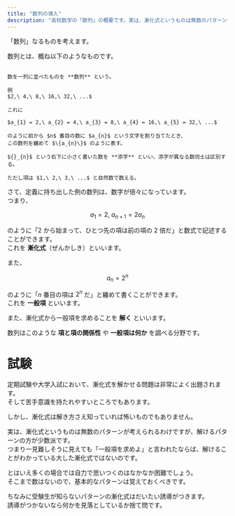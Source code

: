 ```yaml
---
title: "数列の導入"
description: "高校数学の「数列」の概要です。実は、漸化式というものは無数のパターンが考えられるわけですが、解けるパターンの方が少数派です。つまり一見難しそうに見えても「一般項を求めよ」と言われたならば、解けることがわかっている大した漸化式では ..."
---
```


「数列」なるものを考えます。

数列とは、概ね以下のようなものです。

~~~definition:数列

数を一列に並べたものを **数列** という。

例  
$2,\ 4,\ 8,\ 16,\ 32,\ ...$

これに

$a_{1} = 2,\ a_{2} = 4,\ a_{3} = 8,\ a_{4} = 16,\ a_{5} = 32,\ ...$

のように前から $n$ 番目の数に $a_{n}$ という文字を割り当てたとき、  
この数列を纏めて $\{a_{n}\}$ のように表す。

${}_{n}$ という右下に小さく書いた数を **添字** といい、添字が異なる数同士は区別する。

ただし項は $1,\ 2,\ 3,\ ...$ と自然数で数える。

~~~

さて、定義に持ち出した例の数列は、数字が倍々になっています。  
つまり、

$$
a_{1} = 2,\ a_{n + 1} = 2a_{n}
$$

のように「$2$ から始まって、ひとつ先の項は前の項の $2$ 倍だ」と数式で記述することができます。  
これを **漸化式**（ぜんかしき）といいます。

また、

$$
a_{n} = 2^{n}
$$

のように「$n$ 番目の項は $2^{n}$ だ」と纏めて書くことができます。  
これを **一般項** といいます。

また、漸化式から一般項を求めることを **解く** といいます。

数列はこのような **項と項の関係性** や **一般項は何か** を調べる分野です。

# 試験

定期試験や大学入試において、漸化式を解かせる問題は非常によく出題されます。  
そして苦手意識を持たれやすいところでもあります。

しかし、漸化式は解き方さえ知っていれば怖いものでもありません。

実は、漸化式というものは無数のパターンが考えられるわけですが、解けるパターンの方が少数派です。  
つまり一見難しそうに見えても「一般項を求めよ」と言われたならば、解けることがわかっている大した漸化式ではないのです。

とはいえ多くの場合では自力で思いつくのはなかなか困難でしょう。  
そこまで数はないので、基本的なパターンは覚えておくべきです。

ちなみに受験生が知らないパターンの漸化式はだいたい誘導がつきます。  
誘導がつかないなら何かを見落としているか捨て問です。

